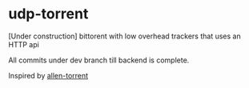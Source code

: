 # udp-torrent
[Under construction] bittorent with low overhead trackers that uses an HTTP api

All commits under dev branch till backend is complete.

Inspired by [allen-torrent](https://allenkim67.github.io/programming/2016/05/04/how-to-make-your-own-bittorrent-client.html)
